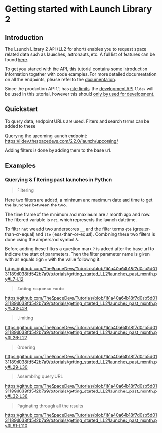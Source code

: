 # Getting started with Launch Library 2

## Introduction
The Launch Library 2 API (LL2 for short) enables you to request space related data such as launches, astronauts, etc.
A full list of features can be found [here](https://thespacedevs.com/llapi).

To get you started with the API, this tutorial contains some introduction information together with code examples.
For more detailed documentation on all the endpoints, please refer to the [documentation](https://ll.thespacedevs.com/docs/).

Since the production API `ll` has [rate limits](../../faqs/faq_LL2.md#free-and-paid-access), the [development API](../../faqs/faq_LL2.md#what-is-lldev) `lldev` will be used in this tutorial, however this should <u>only by used for development.</u>

## Quickstart

To query data, endpoint URLs are used.
Filters and search terms can be added to these.

Querying the upcoming launch endpoint: https://lldev.thespacedevs.com/2.2.0/launch/upcoming/

Adding filters is done by adding them to the base url.


## Examples

### Querying & filtering past launches in Python

> Filtering

Here two filters are added, a minimum and maximum date and time to get the launches between the two.

The time frame of the minimum and maximum are a month ago and now.
The filtered variable is `net`, which represents the launch datetime.

To filter `net` we add two underscores `__` and the filter terms `gte` (greater-than-or-equal) and `lte` (less-than-or-equal).
Combining these two filters is done using the ampersand symbol `&`.

Before adding these filters a question mark `?` is added after the base url to indicate the start of parameters.
Then the filter parameter name is given with an equals sign `=` with the value following it.

https://github.com/TheSpaceDevs/Tutorials/blob/1b1a40a64b18f7d0ab5d0131189d038fd542b7a9/tutorials/getting_started_LL2/launches_past_month.py#L7-L12

> Setting response mode

https://github.com/TheSpaceDevs/Tutorials/blob/1b1a40a64b18f7d0ab5d0131189d038fd542b7a9/tutorials/getting_started_LL2/launches_past_month.py#L23-L24

> Limiting

https://github.com/TheSpaceDevs/Tutorials/blob/1b1a40a64b18f7d0ab5d0131189d038fd542b7a9/tutorials/getting_started_LL2/launches_past_month.py#L26-L27

> Ordering

https://github.com/TheSpaceDevs/Tutorials/blob/1b1a40a64b18f7d0ab5d0131189d038fd542b7a9/tutorials/getting_started_LL2/launches_past_month.py#L29-L30

> Assembling query URL

https://github.com/TheSpaceDevs/Tutorials/blob/1b1a40a64b18f7d0ab5d0131189d038fd542b7a9/tutorials/getting_started_LL2/launches_past_month.py#L32-L36

> Paginating through all the results

https://github.com/TheSpaceDevs/Tutorials/blob/1b1a40a64b18f7d0ab5d0131189d038fd542b7a9/tutorials/getting_started_LL2/launches_past_month.py#L91-L110
